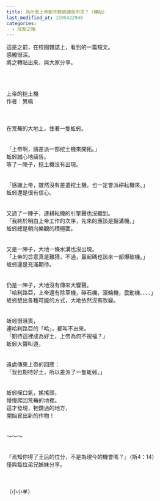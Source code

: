 ```yaml
---
title: 為什麼上帝都不聽我禱告所求？（轉貼）
last_modified_at: 1595422948
categories:
  - 成聖之路
---
```


<p>這是之前，在校園雜誌上，看到的一篇短文。<br>
感觸很深。<br>
將之轉貼出來，與大家分享。</p>

<p>&nbsp;</p>

<p><br>
<!--more-->上帝的挖土機<br>
作者：異鳴<br>
<br>
<br>
<br>
在荒蕪的大地上，住著一隻蚯蚓。<br>
<br>
<br>
「上帝啊，請差派一部挖土機來開拓。」<br>
蚯蚓誠心地禱告。<br>
等了一陣子，挖土機沒有出現。<br>
<br>
<br>
「感謝上帝，雖然沒有差遣挖土機，也一定會派耕耘機來。」<br>
蚯蚓還是很有信心。<br>
<br>
<br>
又過了一陣子，連耕耘機的引擎聲也沒聽到。<br>
「我終於明白上帝工作的次序，先來的應該是掘溝機。」<br>
蚯蚓總是朝向樂觀的積極面。<br>
<br>
<br>
又是一陣子，大地一條水溝也沒出現。<br>
「上帝的旨意真是難猜，不過，最起碼也該來一部爆破機。」<br>
蚯蚓還是充滿期待。<br>
<br>
<br>
仍是一陣子，大地沒有傳來大響聲。<br>
「哈利路亞，上帝還有除草機，碎石機，滾輪機，震動機、、、、」<br>
蚯蚓想出各種可能的方式，大地依然沒有改變。<br>
<br>
<br>
蚯蚓很沮喪，<br>
連哈利路亞的「哈」，都叫不出來。<br>
「期待這裡成為好土，上帝為何不祝福？」<br>
蚯蚓大聲叫道。<br>
<br>
<br>
遠處傳來上帝的回應：<br>
「我也期待好土，所以差派了一隻蚯蚓。」<br>
<br>
<br>
蚯蚓嘆口氣，搖搖頭，<br>
慢慢爬回荒蕪的地裡。<br>
這才發現，牠鑽過的地方，<br>
開始冒出新的作物！<br>
<br>
<br>
～～～<br>
<br>
<br>
『焉知你得了王后的位分，不是為現今的機會嗎？』（斯4：14）<br>
僅與每位弟兄姊妹分享。<br>
<br>
<br>
<br>
（小小羊）</p>

<p>&nbsp;</p>

<p>&nbsp;</p>

<p>&nbsp;</p>

